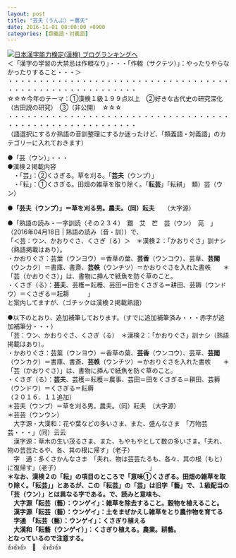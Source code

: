 ```yaml
---
layout: post
title: "芸夫（うんぷ）＝農夫"
date: 2016-11-01 00:00:00 +0900
categories: [類義語・対義語]
---
```


[![](/syuusyuu9701/assets/images/芸夫（うんぷ）＝農夫-br_c_3028_1.gif)](http://blog.with2.net/link.php?1659096:3028 "日本漢字能力検定(漢検) ブログランキングへ")[日本漢字能力検定(漢検) ブログランキングへ](http://blog.with2.net/link.php?1659096:3028)  
＜「漢字の学習の大禁忌は作輟なり」・・・「作輟（サクテツ）」：やったりやらなかったりすること・・・＞  
・・・・・・・・・・・・・・・・・・・・・・・・・・・・・・・・・・・・・・・・・・・・・・・・・・・・・・・・・  
☆☆☆今年のテーマ：①漢検１級１９９点以上　②好きな古代史の研究深化（古田説の研究）　③（非公開）　☆☆☆　　  
・・・・・・・・・・・・・・・・・・・・・・・・・・・・・・・・・・・・・・・・・・・・・・・・・・・・・・・・・  
（語選択にするか熟語の音訓整理にするか迷ったけど、「類義語・対義語」のカテゴリーに入れておきます）  
  
●「芸（ウン）」・・・  
●漢検２掲載内容  
　・「芸」：②くさぎる。草を刈る。「**芸夫**（ウンプ）」  
　・「耘」：①くさぎる。田畑の雑草を取り除く。「**耘芸**」「耘耕」　類）芸（ウン）  
  
**●「芸夫（ウンプ）」＝草を刈る男。農夫。（同）耘夫**　　（大字源）  
  
●「熟語の読み・一字訓読（その２３４）　艱　艾　芒　芸（ウン）　芫　」（2016年04月18日 | 熟語の読み（音・訓））で、  
「＜芸：ウン、かおりぐさ、くさぎ（る）＞　＊漢検２：「かおりぐさ」訓ナシ（熟語掲載はあり）。  
・かおりぐさ：芸葉（ウンヨウ）＝香草の葉、**芸香**（ウンコウ）、芸草、**芸閣**（ウンカク）＝書庫、書斎、**芸帙**（ウンチツ）＝かおりぐさを入れた書帙　　＊「芸（かおりぐさ）」は、書物に挿んで紙魚を防ぐ草のこと。  
・くさぎ（る）：**芸夫**、芸穫＝耘穫、芸田＝田をくさぎる＝耕田、芸耨（ウンドウ）＝くさぎる＝耘耨　　　」  
と案内してますが、（ゴチックは漢検２掲載熟語）  
  
●以下のとおり、追加補筆しております。（すでに追加補筆済み・・・赤字が追加補筆分・・・）  
「芸：ウン、かおりぐさ、くさぎ（る）　＊漢検２：「かおりぐさ」訓ナシ（熟語掲載はあり）。  
・かおりぐさ：芸葉（ウンヨウ）＝香草の葉、**芸香**（ウンコウ）、芸草、**芸閣**（ウンカク）＝書庫、書斎、**芸帙**（ウンチツ）＝かおりぐさを入れた書帙　　＊「芸（かおりぐさ）」は、書物に挿んで紙魚を防ぐ草のこと。  
・くさぎ（る）：**芸夫**、芸穫＝耘穫＝農事、芸田＝田をくさぎる＝耕田、芸耨（ウンドウ）＝くさぎる＝耘耨  
（２０１６．１１追加）  
＊芸夫（ウンプ）＝草を刈る男。農夫。（同）耘夫　（大字源）　  
＊芸芸（ウンウン）  
　大字源・大漢和：花や葉などの多いさま、また、盛んなさま　「万物芸芸・・・」（同）云云  
　漢字源：草木の生い茂るさま、また、もやもやとして数の多いさま。「夫れ、物の芸芸たるや、各、其の根に帰す」（老子）  
　字　通：多くさかんなさま　「夫れ、物は芸芸たるも、各々、其の根（もと）に復帰す」（老子）　　　　　　　　　　　　　　　」  
**＊なお、漢検２の「耘」の項目のところで「意味①くさぎる。田畑の雑草を取り除く。「耘芸」」とあるが、この「耘芸」の「芸」は旧字「藝」で、１級配当の「芸（ウン）」とは異なる字である。で、読みと意味も、  
　大字源「耘芸（藝）：ウンゲイ」：雑草を除去すること。穀物を植えること。  
　漢字源「耘芸（藝）：ウンゲイ」：土をまぜかえし雑草をとり農作物を育てる  
　字通　「耘芸（藝）：ウンゲイ」：くさぎり植える  
　大漢和「耘藝（ウンゲイ）」：くさぎり植える。農業。耕藝。  
となっているので注意する。**  
👍👍👍　🐒　👍👍👍  